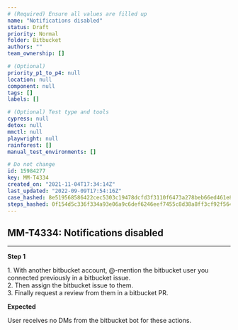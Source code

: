 ```yaml
---
# (Required) Ensure all values are filled up
name: "Notifications disabled"
status: Draft
priority: Normal
folder: Bitbucket
authors: ""
team_ownership: []

# (Optional)
priority_p1_to_p4: null
location: null
component: null
tags: []
labels: []

# (Optional) Test type and tools
cypress: null
detox: null
mmctl: null
playwright: null
rainforest: []
manual_test_environments: []

# Do not change
id: 15984277
key: MM-T4334
created_on: "2021-11-04T17:34:14Z"
last_updated: "2022-09-09T17:54:16Z"
case_hashed: 8e519568586422cec5303c19478dcfd3f3110f6473a278beb66ed461e8b686eb5ba4d2f9e748a76ac7bddf284d49a35a
steps_hashed: 0f154d5c336f334a93e06a9c6def6246eef7455c8d38a8ff3cf92f564c0d4280e88474de55771f025ffca2fe2233ade2
---
```


<!-- (Auto-generated) Based on frontmatter's "key" and "name" -->

## MM-T4334: Notifications disabled

---

**Step 1**

1\. With another bitbucket account, @-mention the bitbucket user you connected previously in a bitbucket issue.\
2\. Then assign the bitbucket issue to them.\
3\. Finally request a review from them in a bitbucket PR.

**Expected**

User receives no DMs from the bitbucket bot for these actions.
